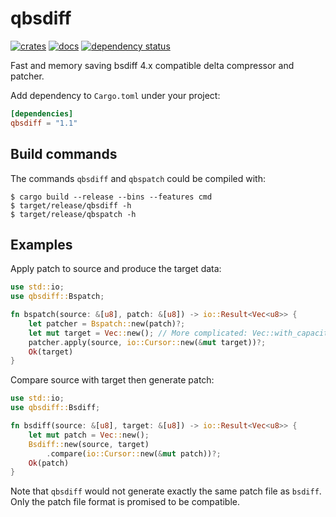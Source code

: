 qbsdiff
=======

[![crates](https://img.shields.io/badge/crates-1.1.2-blue)](https://crates.io/crates/qbsdiff)
[![docs](https://img.shields.io/badge/docs-1.1.2-blue)](https://docs.rs/qbsdiff)
[![dependency status](https://deps.rs/repo/github/hucsmn/qbsdiff/status.svg)](https://deps.rs/repo/github/hucsmn/qbsdiff)


Fast and memory saving bsdiff 4.x compatible delta compressor and patcher.

Add dependency to `Cargo.toml` under your project:
```toml
[dependencies]
qbsdiff = "1.1"
```

Build commands
--------------

The commands `qbsdiff` and `qbspatch` could be compiled with:
```shell
$ cargo build --release --bins --features cmd
$ target/release/qbsdiff -h
$ target/release/qbspatch -h
```

Examples
--------

Apply patch to source and produce the target data:
```rust
use std::io;
use qbsdiff::Bspatch;

fn bspatch(source: &[u8], patch: &[u8]) -> io::Result<Vec<u8>> {
    let patcher = Bspatch::new(patch)?;
    let mut target = Vec::new(); // More complicated: Vec::with_capacity(patcher.hint_target_size() as usize);
    patcher.apply(source, io::Cursor::new(&mut target))?;
    Ok(target)
}
```


Compare source with target then generate patch:
```rust
use std::io;
use qbsdiff::Bsdiff;

fn bsdiff(source: &[u8], target: &[u8]) -> io::Result<Vec<u8>> {
    let mut patch = Vec::new();
    Bsdiff::new(source, target)
        .compare(io::Cursor::new(&mut patch))?;
    Ok(patch)
}
```

Note that `qbsdiff` would not generate exactly the same patch file as `bsdiff`.
Only the patch file format is promised to be compatible.
